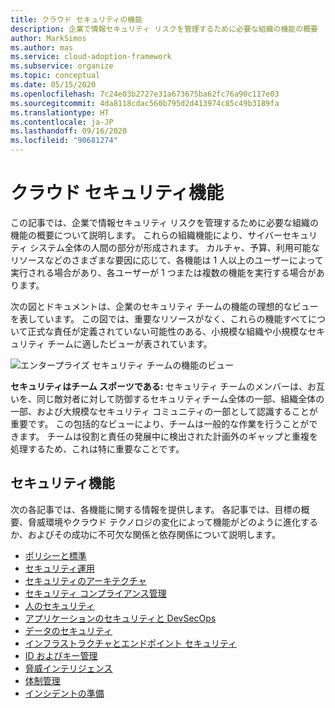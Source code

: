 ```yaml
---
title: クラウド セキュリティの機能
description: 企業で情報セキュリティ リスクを管理するために必要な組織の機能の概要
author: MarkSimos
ms.author: mas
ms.service: cloud-adoption-framework
ms.subservice: organize
ms.topic: conceptual
ms.date: 05/15/2020
ms.openlocfilehash: 7c24e03b2727e31a673675ba62fc76a90c117e03
ms.sourcegitcommit: 4da8118cdac560b795d2d413974c85c49b3189fa
ms.translationtype: HT
ms.contentlocale: ja-JP
ms.lasthandoff: 09/16/2020
ms.locfileid: "90681274"
---
```

# <a name="cloud-security-functions"></a>クラウド セキュリティ機能

この記事では、企業で情報セキュリティ リスクを管理するために必要な組織の機能の概要について説明します。 これらの組織機能により、サイバーセキュリティ システム全体の人間の部分が形成されます。 カルチャ、予算、利用可能なリソースなどのさまざまな要因に応じて、各機能は 1 人以上のユーザーによって実行される場合があり、各ユーザーが 1 つまたは複数の機能を実行する場合があります。

次の図とドキュメントは、企業のセキュリティ チームの機能の理想的なビューを表しています。 この図では、重要なリソースがなく、これらの機能すべてについて正式な責任が定義されていない可能性のある、小規模な組織や小規模なセキュリティ チームに適したビューが表されています。

![エンタープライズ セキュリティ チームの機能のビュー](../_images/security/enterprise-security-team.png)

**セキュリティはチーム スポーツである:** セキュリティ チームのメンバーは、お互いを、同じ敵対者に対して防御するセキュリティチーム全体の一部、組織全体の一部、および大規模なセキュリティ コミュニティの一部として認識することが重要です。 この包括的なビューにより、チームは一般的な作業を行うことができます。 チームは役割と責任の発展中に検出された計画外のギャップと重複を処理するため、これは特に重要なことです。

## <a name="security-functions"></a>セキュリティ機能

次の各記事では、各機能に関する情報を提供します。 各記事では、目標の概要、脅威環境やクラウド テクノロジの変化によって機能がどのように進化するか、およびその成功に不可欠な関係と依存関係について説明します。

- [ポリシーと標準](./cloud-security-policy-standards.md)
- [セキュリティ運用](./cloud-security-operations-center.md)
- [セキュリティのアーキテクチャ](./cloud-security-architecture.md)
- [セキュリティ コンプライアンス管理](./cloud-security-compliance-management.md)
- [人のセキュリティ](./cloud-security-people.md)
- [アプリケーションのセキュリティと DevSecOps](./cloud-security-application-security-devsecops.md)
- [データのセキュリティ](./cloud-security-data-security.md)
- [インフラストラクチャとエンドポイント セキュリティ](./cloud-security-infrastructure-endpoint.md)
- [ID およびキー管理](./cloud-security-identity-keys.md)
- [脅威インテリジェンス](./cloud-security-threat-intelligence.md)
- [体制管理](./cloud-security-posture-management.md)
- [インシデントの準備](./cloud-security-incident-preparation.md)
